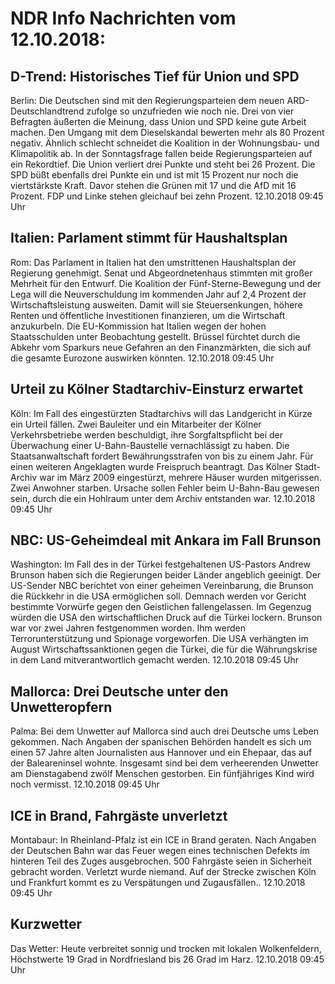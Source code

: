 # NDR Info Nachrichten vom 12.10.2018:


## D-Trend: Historisches Tief für Union und SPD
Berlin: Die Deutschen sind mit den Regierungsparteien dem neuen ARD-Deutschlandtrend zufolge so unzufrieden wie noch nie. Drei von vier Befragten äußerten die Meinung, dass Union und SPD keine gute Arbeit machen. Den Umgang mit dem Dieselskandal bewerten mehr als 80 Prozent negativ. Ähnlich schlecht schneidet die Koalition in der Wohnungsbau- und Klimapolitik ab. In der Sonntagsfrage fallen beide Regierungsparteien auf ein Rekordtief. Die Union verliert drei Punkte und steht bei 26 Prozent. Die SPD büßt ebenfalls drei Punkte ein und ist mit 15 Prozent nur noch die viertstärkste Kraft. Davor stehen die Grünen mit 17 und die AfD mit 16 Prozent. FDP und Linke stehen gleichauf bei zehn Prozent. 12.10.2018 09:45 Uhr 

## Italien: Parlament stimmt für Haushaltsplan
Rom: Das Parlament in Italien hat den umstrittenen Haushaltsplan der Regierung genehmigt. Senat und Abgeordnetenhaus stimmten mit großer Mehrheit für den Entwurf. Die Koalition der Fünf-Sterne-Bewegung und der Lega will die Neuverschuldung im kommenden Jahr auf 2,4 Prozent der Wirtschaftsleistung ausweiten. Damit will sie Steuersenkungen, höhere Renten und öffentliche Investitionen finanzieren, um die Wirtschaft anzukurbeln. Die EU-Kommission hat Italien wegen der hohen Staatsschulden unter Beobachtung gestellt. Brüssel fürchtet durch die Abkehr vom Sparkurs neue Gefahren an den Finanzmärkten, die sich auf die gesamte Eurozone auswirken könnten. 12.10.2018 09:45 Uhr 

## Urteil zu Kölner Stadtarchiv-Einsturz erwartet
Köln: Im Fall des eingestürzten Stadtarchivs will das Landgericht in Kürze ein Urteil fällen. Zwei Bauleiter und ein Mitarbeiter der Kölner Verkehrsbetriebe werden beschuldigt, ihre Sorgfaltspflicht bei der Überwachung einer U-Bahn-Baustelle vernachlässigt zu haben. Die Staatsanwaltschaft fordert Bewährungsstrafen von bis zu einem Jahr. Für einen weiteren Angeklagten wurde Freispruch beantragt. Das Kölner Stadt-Archiv war im März 2009 eingestürzt, mehrere Häuser wurden mitgerissen. Zwei Anwohner starben. Ursache sollen Fehler beim U-Bahn-Bau gewesen sein, durch die ein Hohlraum unter dem Archiv entstanden war. 12.10.2018 09:45 Uhr 

## NBC: US-Geheimdeal mit Ankara im Fall Brunson
Washington: Im Fall des in der Türkei festgehaltenen US-Pastors Andrew Brunson haben sich die Regierungen beider Länder angeblich geeinigt. Der US-Sender NBC berichtet von einer geheimen Vereinbarung, die Brunson die Rückkehr in die USA ermöglichen soll. Demnach werden vor Gericht bestimmte Vorwürfe gegen den Geistlichen fallengelassen. Im Gegenzug würden die USA den wirtschaftlichen Druck auf die Türkei lockern. Brunson war vor zwei Jahren festgenommen worden. Ihm werden Terrorunterstützung und Spionage vorgeworfen. Die USA verhängten im August Wirtschaftssanktionen gegen die Türkei, die für die Währungskrise in dem Land mitverantwortlich gemacht werden. 12.10.2018 09:45 Uhr 

## Mallorca: Drei Deutsche unter den Unwetteropfern
Palma: Bei dem Unwetter auf Mallorca sind auch drei Deutsche ums Leben gekommen. Nach Angaben der spanischen Behörden handelt es sich um einen 57 Jahre alten Journalisten aus Hannover und ein Ehepaar, das auf der Baleareninsel wohnte. Insgesamt sind bei dem verheerenden Unwetter am Dienstagabend zwölf Menschen gestorben. Ein fünfjähriges Kind wird noch vermisst. 12.10.2018 09:45 Uhr 

## ICE in Brand, Fahrgäste unverletzt
Montabaur: In Rheinland-Pfalz ist ein ICE in Brand geraten. Nach Angaben der Deutschen Bahn war das Feuer wegen eines technischen Defekts im hinteren Teil des Zuges ausgebrochen. 500 Fahrgäste seien in Sicherheit gebracht worden. Verletzt wurde niemand. Auf der Strecke zwischen Köln und Frankfurt kommt es zu Verspätungen und Zugausfällen.. 12.10.2018 09:45 Uhr 

## Kurzwetter
Das Wetter: Heute verbreitet sonnig und trocken mit lokalen Wolkenfeldern, Höchstwerte 19 Grad in Nordfriesland bis 26 Grad im Harz. 12.10.2018 09:45 Uhr 
